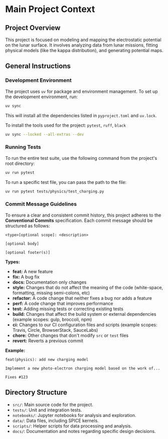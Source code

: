 # Main Project Context

## Project Overview

This project is focused on modeling and mapping the electrostatic potential on the lunar surface. It involves analyzing data from lunar missions, fitting physical models (like the kappa distribution), and generating potential maps.

## General Instructions

### Development Environment

The project uses `uv` for package and environment management. To set up the development environment, run:

```bash
uv sync
```

This will install all the dependencies listed in `pyproject.toml` and `uv.lock`.

To install the tools used for the project: `pytest`, `ruff`, `black`
```bash
uv sync --locked --all-extras --dev
```

### Running Tests

To run the entire test suite, use the following command from the project's root directory:

```bash
uv run pytest
```

To run a specific test file, you can pass the path to the file:

```bash
uv run pytest tests/physics/test_charging.py
```

### Commit Message Guidelines

To ensure a clear and consistent commit history, this project adheres to the **Conventional Commits** specification. Each commit message should be structured as follows:

```
<type>[optional scope]: <description>

[optional body]

[optional footer(s)]
```

**Types:**

*   **feat:** A new feature
*   **fix:** A bug fix
*   **docs:** Documentation only changes
*   **style:** Changes that do not affect the meaning of the code (white-space, formatting, missing semi-colons, etc)
*   **refactor:** A code change that neither fixes a bug nor adds a feature
*   **perf:** A code change that improves performance
*   **test:** Adding missing tests or correcting existing tests
*   **build:** Changes that affect the build system or external dependencies (example scopes: gulp, broccoli, npm)
*   **ci:** Changes to our CI configuration files and scripts (example scopes: Travis, Circle, BrowserStack, SauceLabs)
*   **chore:** Other changes that don't modify `src` or `test` files
*   **revert:** Reverts a previous commit

**Example:**

```
feat(physics): add new charging model

Implement a new photo-electron charging model based on the work of...

Fixes #123
```

## Directory Structure

*   `src/`: Main source code for the project.
*   `tests/`: Unit and integration tests.
*   `notebooks/`: Jupyter notebooks for analysis and exploration.
*   `data/`: Data files, including SPICE kernels.
*   `scripts/`: Helper scripts for data processing and analysis.
*   `docs/`: Documentation and notes regarding specific design decisions.